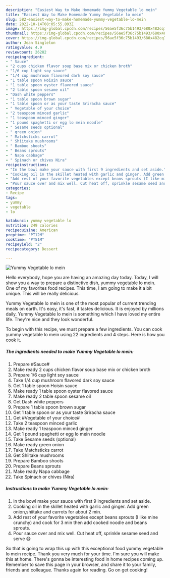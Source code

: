 ```yaml
---
description: "Easiest Way to Make Homemade Yummy Vegetable lo mein"
title: "Easiest Way to Make Homemade Yummy Vegetable lo mein"
slug: 582-easiest-way-to-make-homemade-yummy-vegetable-lo-mein
date: 2022-10-14T08:05:55.893Z
image: https://img-global.cpcdn.com/recipes/56ae5f36c75b1493/680x482cq70/yummy-vegetable-lo-mein-recipe-main-photo.jpg
thumbnail: https://img-global.cpcdn.com/recipes/56ae5f36c75b1493/680x482cq70/yummy-vegetable-lo-mein-recipe-main-photo.jpg
cover: https://img-global.cpcdn.com/recipes/56ae5f36c75b1493/680x482cq70/yummy-vegetable-lo-mein-recipe-main-photo.jpg
author: Jean Singleton
ratingvalue: 4.9
reviewcount: 26282
recipeingredient:
- " Sauce"
- "2 cups chicken flavor soup base mix or chicken broth"
- "1/6 cup light soy sauce"
- "1/4 cup mushroom flavored dark soy sauce"
- "1 table spoon Hoisin sauce"
- "1 table spoon oyster flavored sauce"
- "2 table spoon sesame oil"
- "Dash white peppers"
- "1 table spoon brown sugar"
- "1 table spoon or as your taste Sriracha sauce"
- " Vegetable of your choice"
- "2 teaspoon minced garlic"
- "1 teaspoon minced ginger"
- "1 pound spaghetti or egg lo mein noodle"
- " Sesame seeds optional"
- " green onion"
- " Matchsticks carrot"
- " Shiitake mushrooms"
- " Bamboo shoots"
- " Beans sprouts"
- " Napa cabbage"
- " Spinach or chives Nira"
recipeinstructions:
- "In the bowl make your sauce with first 9 ingredients and set aside."
- "Cooking oil in the skillet heated with garlic and ginger. Add green onion,shiitake and carrots for about 2 min."
- "Add rest of your favorite vegetables except beans sprouts (I like mine crunchy) and cook for 3 min then add cooked noodle and beans sprouts."
- "Pour sauce over and mix well. Cut heat off, sprinkle sesame seed and serve 😋"
categories:
- Recipe
tags:
- yummy
- vegetable
- lo

katakunci: yummy vegetable lo 
nutrition: 249 calories
recipecuisine: American
preptime: "PT12M"
cooktime: "PT51M"
recipeyield: "2"
recipecategory: Dessert

---
```



![Yummy Vegetable lo mein](https://img-global.cpcdn.com/recipes/56ae5f36c75b1493/680x482cq70/yummy-vegetable-lo-mein-recipe-main-photo.jpg)

Hello everybody, hope you are having an amazing day today. Today, I will show you a way to prepare a distinctive dish, yummy vegetable lo mein. One of my favorites food recipes. This time, I am going to make it a bit unique. This will be really delicious.

Yummy Vegetable lo mein is one of the most popular of current trending meals on earth. It's easy, it's fast, it tastes delicious. It is enjoyed by millions daily. Yummy Vegetable lo mein is something which I have loved my entire life. They're nice and they look wonderful.




To begin with this recipe, we must prepare a few ingredients. You can cook yummy vegetable lo mein using 22 ingredients and 4 steps. Here is how you cook it.

<!--inarticleads1-->

##### The ingredients needed to make Yummy Vegetable lo mein:

1. Prepare  #Sauce#
1. Make ready 2 cups chicken flavor soup base mix or chicken broth
1. Prepare 1/6 cup light soy sauce
1. Take 1/4 cup mushroom flavored dark soy sauce
1. Get 1 table spoon Hoisin sauce
1. Make ready 1 table spoon oyster flavored sauce
1. Make ready 2 table spoon sesame oil
1. Get Dash white peppers
1. Prepare 1 table spoon brown sugar
1. Get 1 table spoon or as your taste Sriracha sauce
1. Get  #Vegetable of your choice#
1. Take 2 teaspoon minced garlic
1. Make ready 1 teaspoon minced ginger
1. Get 1 pound spaghetti or egg lo mein noodle
1. Take  Sesame seeds (optional)
1. Make ready  green onion
1. Take  Matchsticks carrot
1. Get  Shiitake mushrooms
1. Prepare  Bamboo shoots
1. Prepare  Beans sprouts
1. Make ready  Napa cabbage
1. Take  Spinach or chives (Nira)




<!--inarticleads2-->

##### Instructions to make Yummy Vegetable lo mein:

1. In the bowl make your sauce with first 9 ingredients and set aside.
1. Cooking oil in the skillet heated with garlic and ginger. Add green onion,shiitake and carrots for about 2 min.
1. Add rest of your favorite vegetables except beans sprouts (I like mine crunchy) and cook for 3 min then add cooked noodle and beans sprouts.
1. Pour sauce over and mix well. Cut heat off, sprinkle sesame seed and serve 😋




So that is going to wrap this up with this exceptional food yummy vegetable lo mein recipe. Thank you very much for your time. I'm sure you will make this at home. There's gonna be interesting food in home recipes coming up. Remember to save this page in your browser, and share it to your family, friends and colleague. Thanks again for reading. Go on get cooking!
